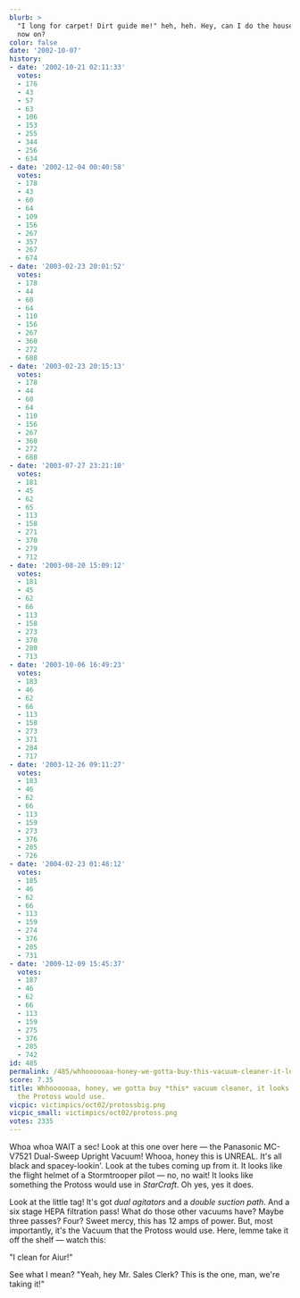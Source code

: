 ```yaml
---
blurb: >
  "I long for carpet! Dirt guide me!" heh, heh. Hey, can I do the housecleaning from
  now on?
color: false
date: '2002-10-07'
history:
- date: '2002-10-21 02:11:33'
  votes:
  - 176
  - 43
  - 57
  - 63
  - 106
  - 153
  - 255
  - 344
  - 256
  - 634
- date: '2002-12-04 00:40:58'
  votes:
  - 178
  - 43
  - 60
  - 64
  - 109
  - 156
  - 267
  - 357
  - 267
  - 674
- date: '2003-02-23 20:01:52'
  votes:
  - 178
  - 44
  - 60
  - 64
  - 110
  - 156
  - 267
  - 360
  - 272
  - 688
- date: '2003-02-23 20:15:13'
  votes:
  - 178
  - 44
  - 60
  - 64
  - 110
  - 156
  - 267
  - 360
  - 272
  - 688
- date: '2003-07-27 23:21:10'
  votes:
  - 181
  - 45
  - 62
  - 65
  - 113
  - 158
  - 271
  - 370
  - 279
  - 712
- date: '2003-08-20 15:09:12'
  votes:
  - 181
  - 45
  - 62
  - 66
  - 113
  - 158
  - 273
  - 370
  - 280
  - 713
- date: '2003-10-06 16:49:23'
  votes:
  - 183
  - 46
  - 62
  - 66
  - 113
  - 158
  - 273
  - 371
  - 284
  - 717
- date: '2003-12-26 09:11:27'
  votes:
  - 183
  - 46
  - 62
  - 66
  - 113
  - 159
  - 273
  - 376
  - 285
  - 726
- date: '2004-02-23 01:48:12'
  votes:
  - 185
  - 46
  - 62
  - 66
  - 113
  - 159
  - 274
  - 376
  - 285
  - 731
- date: '2009-12-09 15:45:37'
  votes:
  - 187
  - 46
  - 62
  - 66
  - 113
  - 159
  - 275
  - 376
  - 285
  - 742
id: 485
permalink: /485/whhoooooaa-honey-we-gotta-buy-this-vacuum-cleaner-it-looks-like-something-the-protoss-would-use/
score: 7.35
title: Whhoooooaa, honey, we gotta buy *this* vacuum cleaner, it looks like something
  the Protoss would use.
vicpic: victimpics/oct02/protossbig.png
vicpic_small: victimpics/oct02/protoss.png
votes: 2335
---
```


Whoa whoa WAIT a sec! Look at this one over here — the Panasonic
MC-V7521 Dual-Sweep Upright Vacuum! Whooa, honey this is UNREAL. It's
all black and spacey-lookin'. Look at the tubes coming up from it. It
looks like the flight helmet of a Stormtrooper pilot — no, no wait! It
looks like something the Protoss would use in *StarCraft*. Oh yes, yes
it does.

Look at the little tag! It's got *dual agitators* and a *double suction
path*. And a six stage HEPA filtration pass! What do those other vacuums
have? Maybe three passes? Four? Sweet mercy, this has 12 amps of power.
But, most importantly, it's the Vacuum that the Protoss would use. Here,
lemme take it off the shelf — watch this:

"I clean for Aiur!"

See what I mean? "Yeah, hey Mr. Sales Clerk? This is the one, man, we're
taking it!"